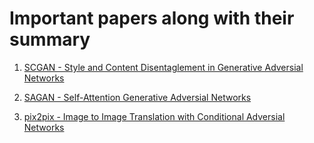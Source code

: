 # Important papers along with their summary

1) [SCGAN - Style and Content Disentaglement in Generative Adversial Networks](https://github.com/yash12khandelwal/important_papers/blob/master/SCGAN.md)

2) [SAGAN - Self-Attention Generative Adversial Networks](https://github.com/yash12khandelwal/papers_read/blob/master/SAGAN.md)

3) [pix2pix - Image to Image Translation with Conditional Adversial Networks](https://github.com/yash12khandelwal/papers_read/blob/master/pix2pix.md)
